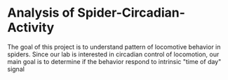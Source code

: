 # Analysis of Spider-Circadian-Activity
The goal of this project is to understand pattern of locomotive behavior in spiders. Since our lab is interested in circadian control of locomotion, our main goal is to determine if the behavior respond to intrinsic "time of day" signal
